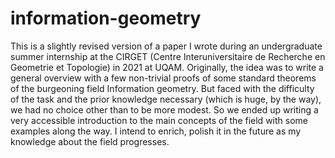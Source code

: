 # information-geometry
This is a slightly revised version of a paper I wrote during an undergraduate summer internship at the CIRGET (Centre Interuniversitaire de Recherche en Geometrie et Topologie) in 2021 at UQAM. Originally, the idea was to write a general overview with a few non-trivial proofs of some standard theorems of the burgeoning field Information geometry. But faced with the difficulty of the task and the prior knowledge necessary (which is huge, by the way), we had no choice other than to be more modest. So we ended up writing a very accessible introduction to the main concepts of the field with some examples along the way. I intend to enrich, polish it in the future as my knowledge about the field progresses.
